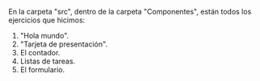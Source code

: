 En la carpeta "src", dentro de la carpeta "Componentes", están todos los ejercicios que hicimos:

1. "Hola mundo".
2. "Tarjeta de presentación".
3. El contador.
4. Listas de tareas.
5. El formulario.
